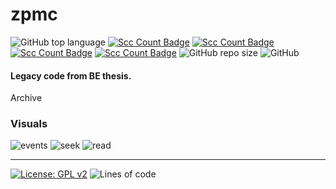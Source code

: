 # zpmc
![GitHub top language](https://img.shields.io/github/languages/top/pak-center/zpmc?style=plastic)
[![Scc Count Badge](https://sloc.xyz/github/pak-center/zpmc/)](https://github.com/pak-center/zpmc/)
[![Scc Count Badge](https://sloc.xyz/github/pak-center/zpmc/?category=code)](https://github.com/pak-center/zpmc/)
[![Scc Count Badge](https://sloc.xyz/github/pak-center/zpmc/?category=comments)](https://github.com/pak-center/zpmc/)
[![Scc Count Badge](https://sloc.xyz/github/pak-center/zpmc/?category=blanks)](https://github.com/pak-center/zpmc/)
![GitHub repo size](https://img.shields.io/github/repo-size/pak-center/zpmc?style=plastic)
![GitHub](https://img.shields.io/github/license/pak-center/zpmc?style=plastic)
#### Legacy code from BE thesis.
Archive
### Visuals
![events](https://user-images.githubusercontent.com/125362872/224530851-0768f86d-ddd7-4c0b-87a1-1a8147a73cec.jpg)
![seek](https://user-images.githubusercontent.com/125362872/224530858-dce31fa6-b90c-4e37-a54e-9b576cf921e2.jpg)
![read](https://user-images.githubusercontent.com/125362872/224530861-8911ed2f-612c-42b4-8e35-3b1cb267f536.jpg)

---

[![License: GPL v2](https://img.shields.io/badge/License-GPL_v2-blue.svg)](https://www.gnu.org/licenses/old-licenses/gpl-2.0.en.html)
![Lines of code](https://img.shields.io/tokei/lines/github/pak-center/zpmc?label=total%20lines%20of%20code&style=plastic)
